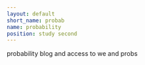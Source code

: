 ```yaml
---
layout: default
short_name: probab
name: probability
position: study second
---
```

probability blog and access to we and probs 